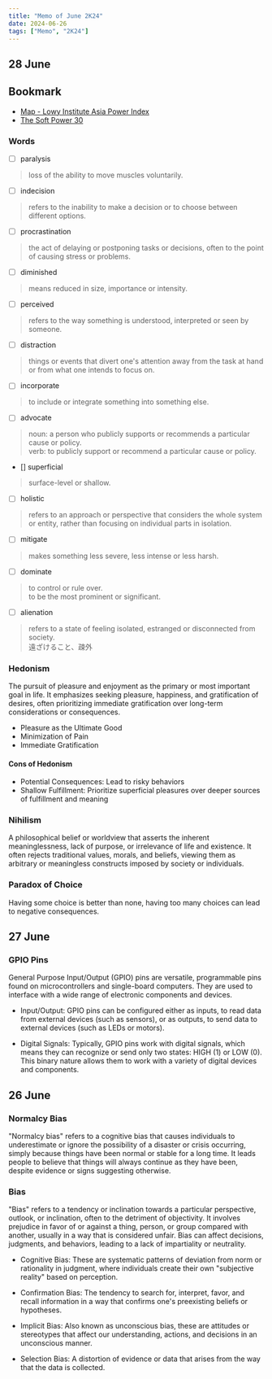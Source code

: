 ```yaml
---
title: "Memo of June 2K24"
date: 2024-06-26
tags: ["Memo", "2K24"]
---
```


## 28 June

## Bookmark

- [Map - Lowy Institute Asia Power Index](https://power.lowyinstitute.org)
- [The Soft Power 30](https://softpower30.com)

### Words

- [ ] paralysis

> loss of the ability to move muscles voluntarily.

- [ ] indecision

> refers to the inability to make a decision or to choose between different options.

- [ ] procrastination

> the act of delaying or postponing tasks or decisions, often to the point of causing stress or problems.

- [ ] diminished

> means reduced in size, importance or intensity.

- [ ] perceived

> refers to the way something is understood, interpreted or seen by someone.

- [ ] distraction

> things or events that divert one's attention away from the task at hand or from what one intends to focus on.

- [ ] incorporate

> to include or integrate something into something else.

- [ ] advocate

> noun: a person who publicly supports or recommends a particular cause or policy. <br/>
> verb: to publicly support or recommend a particular cause or policy.

- [] superficial

> surface-level or shallow.

- [ ] holistic

> refers to an approach or perspective that considers the whole system or entity, rather than focusing on individual parts in isolation.

- [ ] mitigate

> makes something less severe, less intense or less harsh.

- [ ] dominate

> to control or rule over. <br/>
> to be the most prominent or significant.

- [ ] alienation

> refers to a state of feeling isolated, estranged or disconnected from society. <br/>
> 遠ざけること、疎外

### Hedonism

The pursuit of pleasure and enjoyment as the primary or most important goal in life. It emphasizes seeking pleasure, happiness, and gratification of desires, often prioritizing immediate gratification over long-term considerations or consequences.

- Pleasure as the Ultimate Good
- Minimization of Pain
- Immediate Gratification

#### Cons of Hedonism

- Potential Consequences: Lead to risky behaviors
- Shallow Fulfillment: Prioritize superficial pleasures over deeper sources of fulfillment and meaning

### Nihilism

A philosophical belief or worldview that asserts the inherent meaninglessness, lack of purpose, or irrelevance of life and existence. It often rejects traditional values, morals, and beliefs, viewing them as arbitrary or meaningless constructs imposed by society or individuals.

### Paradox of Choice

Having some choice is better than none, having too many choices can lead to negative consequences.

## 27 June

### GPIO Pins

General Purpose Input/Output (GPIO) pins are versatile, programmable pins found on microcontrollers and single-board computers. They are used to interface with a wide range of electronic components and devices.

- Input/Output: GPIO pins can be configured either as inputs, to read data from external devices (such as sensors), or as outputs, to send data to external devices (such as LEDs or motors).

- Digital Signals: Typically, GPIO pins work with digital signals, which means they can recognize or send only two states: HIGH (1) or LOW (0). This binary nature allows them to work with a variety of digital devices and components.

## 26 June

### Normalcy Bias

"Normalcy bias" refers to a cognitive bias that causes individuals to underestimate or ignore the possibility of a disaster or crisis occurring, simply because things have been normal or stable for a long time. It leads people to believe that things will always continue as they have been, despite evidence or signs suggesting otherwise.

### Bias

"Bias" refers to a tendency or inclination towards a particular perspective, outlook, or inclination, often to the detriment of objectivity. It involves prejudice in favor of or against a thing, person, or group compared with another, usually in a way that is considered unfair. Bias can affect decisions, judgments, and behaviors, leading to a lack of impartiality or neutrality.

- Cognitive Bias: These are systematic patterns of deviation from norm or rationality in judgment, where individuals create their own "subjective reality" based on perception.

- Confirmation Bias: The tendency to search for, interpret, favor, and recall information in a way that confirms one's preexisting beliefs or hypotheses.

- Implicit Bias: Also known as unconscious bias, these are attitudes or stereotypes that affect our understanding, actions, and decisions in an unconscious manner.

- Selection Bias: A distortion of evidence or data that arises from the way that the data is collected.
